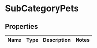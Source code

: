 # SubCategoryPets

## Properties
Name | Type | Description | Notes
------------ | ------------- | ------------- | -------------
